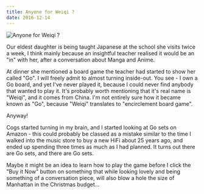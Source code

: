 ```yaml
---
title: Anyone for Weiqi ?
date: 2016-12-14
---
```


![Anyone for Weiqi ?](https://source.unsplash.com/0gkw_9fy0eQ/1600x900)

Our eldest daughter is being taught Japanese at the school she visits twice a week, I think mainly because an insightful teacher realised it would be an "in" with her, after a conversation about Manga and Anime.

At dinner she mentioned a board game the teacher had started to show her called "Go". I will freely admit to almost turning inside-out. You see - I own a Go board, and yet I've never played it, because I could never find anybody that wanted to play it. It's probably worth mentioning that it's real name is "Weiqi", and it comes from China. I'm not entirely sure how it became known as "Go", because "Weiqi" translates to "encirclement board game".

Anyway!

Cogs started turning in my brain, and I started looking at Go sets on Amazon - this could probably be classed as a mistake similar to the time I walked into the music store to buy a new HiFi about 25 years ago, and ended up spending three times as much as I had planned. It turns out there are Go sets, and there are Go sets.

Maybe it might be an idea to learn how to play the game before I click the "Buy it Now" button on something that while looking lovely and being something of a conversation piece, will also blow a hole the size of Manhattan in the Christmas budget...